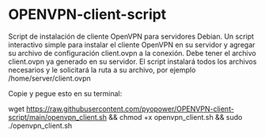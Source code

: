 # OPENVPN-client-script

Script de instalación de cliente OpenVPN para servidores Debian. Un script interactivo simple para instalar el cliente OpenVPN en su servidor y agregar su archivo de configuración client.ovpn a la conexión. Debe tener el archivo client.ovpn ya generado en su servidor. El script instalará todos los archivos necesarios y le solicitará la ruta a su archivo, por ejemplo /home/server/client.ovpn

Copie y pegue esto en su terminal:

wget https://raw.githubusercontent.com/pyopower/OPENVPN-client-script/main/openvpn_client.sh && chmod +x openvpn_client.sh && sudo ./openvpn_client.sh
